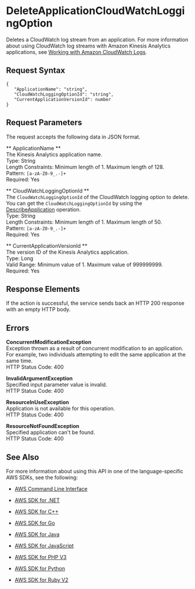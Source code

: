 # DeleteApplicationCloudWatchLoggingOption<a name="API_DeleteApplicationCloudWatchLoggingOption"></a>

Deletes a CloudWatch log stream from an application\. For more information about using CloudWatch log streams with Amazon Kinesis Analytics applications, see [Working with Amazon CloudWatch Logs](http://docs.aws.amazon.com/kinesisanalytics/latest/dev/cloudwatch-logs.html)\.

## Request Syntax<a name="API_DeleteApplicationCloudWatchLoggingOption_RequestSyntax"></a>

```
{
   "ApplicationName": "string",
   "CloudWatchLoggingOptionId": "string",
   "CurrentApplicationVersionId": number
}
```

## Request Parameters<a name="API_DeleteApplicationCloudWatchLoggingOption_RequestParameters"></a>

The request accepts the following data in JSON format\.

 ** ApplicationName **   
The Kinesis Analytics application name\.  
Type: String  
Length Constraints: Minimum length of 1\. Maximum length of 128\.  
Pattern: `[a-zA-Z0-9_.-]+`   
Required: Yes

 ** CloudWatchLoggingOptionId **   
The `CloudWatchLoggingOptionId` of the CloudWatch logging option to delete\. You can get the `CloudWatchLoggingOptionId` by using the [DescribeApplication](API_DescribeApplication.md) operation\.   
Type: String  
Length Constraints: Minimum length of 1\. Maximum length of 50\.  
Pattern: `[a-zA-Z0-9_.-]+`   
Required: Yes

 ** CurrentApplicationVersionId **   
The version ID of the Kinesis Analytics application\.  
Type: Long  
Valid Range: Minimum value of 1\. Maximum value of 999999999\.  
Required: Yes

## Response Elements<a name="API_DeleteApplicationCloudWatchLoggingOption_ResponseElements"></a>

If the action is successful, the service sends back an HTTP 200 response with an empty HTTP body\.

## Errors<a name="API_DeleteApplicationCloudWatchLoggingOption_Errors"></a>

 **ConcurrentModificationException**   
Exception thrown as a result of concurrent modification to an application\. For example, two individuals attempting to edit the same application at the same time\.  
HTTP Status Code: 400

 **InvalidArgumentException**   
Specified input parameter value is invalid\.  
HTTP Status Code: 400

 **ResourceInUseException**   
Application is not available for this operation\.  
HTTP Status Code: 400

 **ResourceNotFoundException**   
Specified application can't be found\.  
HTTP Status Code: 400

## See Also<a name="API_DeleteApplicationCloudWatchLoggingOption_SeeAlso"></a>

For more information about using this API in one of the language\-specific AWS SDKs, see the following:

+  [AWS Command Line Interface](http://docs.aws.amazon.com/goto/aws-cli/kinesisanalytics-2015-08-14/DeleteApplicationCloudWatchLoggingOption) 

+  [AWS SDK for \.NET](http://docs.aws.amazon.com/goto/DotNetSDKV3/kinesisanalytics-2015-08-14/DeleteApplicationCloudWatchLoggingOption) 

+  [AWS SDK for C\+\+](http://docs.aws.amazon.com/goto/SdkForCpp/kinesisanalytics-2015-08-14/DeleteApplicationCloudWatchLoggingOption) 

+  [AWS SDK for Go](http://docs.aws.amazon.com/goto/SdkForGoV1/kinesisanalytics-2015-08-14/DeleteApplicationCloudWatchLoggingOption) 

+  [AWS SDK for Java](http://docs.aws.amazon.com/goto/SdkForJava/kinesisanalytics-2015-08-14/DeleteApplicationCloudWatchLoggingOption) 

+  [AWS SDK for JavaScript](http://docs.aws.amazon.com/goto/AWSJavaScriptSDK/kinesisanalytics-2015-08-14/DeleteApplicationCloudWatchLoggingOption) 

+  [AWS SDK for PHP V3](http://docs.aws.amazon.com/goto/SdkForPHPV3/kinesisanalytics-2015-08-14/DeleteApplicationCloudWatchLoggingOption) 

+  [AWS SDK for Python](http://docs.aws.amazon.com/goto/boto3/kinesisanalytics-2015-08-14/DeleteApplicationCloudWatchLoggingOption) 

+  [AWS SDK for Ruby V2](http://docs.aws.amazon.com/goto/SdkForRubyV2/kinesisanalytics-2015-08-14/DeleteApplicationCloudWatchLoggingOption) 